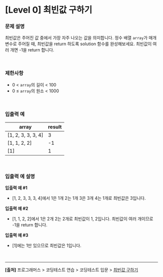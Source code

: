 # [Level 0] 최빈값 구하기

### 문제 설명
최빈값은 주어진 값 중에서 가장 자주 나오는 값을 의미합니다. 정수 배열 `array`가 매개변수로 주어질 때, 최빈값을 return 하도록 solution 함수를 완성해보세요. 최빈값이 여러 개면 -1을 return 합니다.

<br>

### 제한사항
* 0 < `array`의 길이 < 100
* 0 ≤ `array`의 원소 < 1000

<br>

### 입출력 예
|array|result|
|---|---|
|[1, 2, 3, 3, 3, 4]|3|
|[1, 1, 2, 2]|-1|
|[1]|1|

<br>

### 입출력 예 설명
**입출력 예 #1**
* [1, 2, 3, 3, 3, 4]에서 1은 1개 2는 1개 3은 3개 4는 1개로 최빈값은 3입니다.

**입출력 예 #2**
* [1, 1, 2, 2]에서 1은 2개 2는 2개로 최빈값이 1, 2입니다. 최빈값이 여러 개이므로 -1을 return 합니다.

**입출력 예 #3**
* [1]에는 1만 있으므로 최빈값은 1입니다.

<br>

---

**[출처]** 프로그래머스 > 코딩테스트 연습 > 코딩테스트 입문 > [최빈값 구하기](https://school.programmers.co.kr/learn/courses/30/lessons/120812)